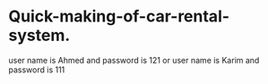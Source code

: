 # Quick-making-of-car-rental-system.
user name is Ahmed and password is 121
or user name is Karim and password is 111
